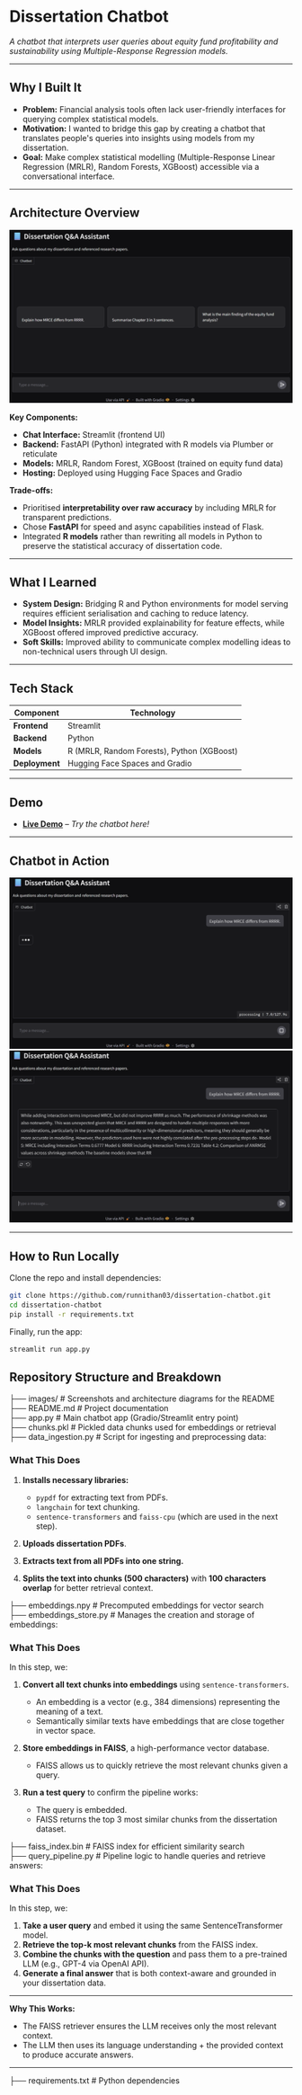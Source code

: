 # Dissertation Chatbot

*A chatbot that interprets user queries about equity fund profitability and sustainability using Multiple-Response Regression models.*

---

## **Why I Built It**
- **Problem:** Financial analysis tools often lack user-friendly interfaces for querying complex statistical models.  
- **Motivation:** I wanted to bridge this gap by creating a chatbot that translates people's queries into insights using models from my dissertation.  
- **Goal:** Make complex statistical modelling (Multiple-Response Linear Regression (MRLR), Random Forests, XGBoost) accessible via a conversational interface.

---

## **Architecture Overview**
![Architecture Diagram](images/architecture.png)  

**Key Components:**
- **Chat Interface:** Streamlit (frontend UI)  
- **Backend:** FastAPI (Python) integrated with R models via Plumber or reticulate  
- **Models:** MRLR, Random Forest, XGBoost (trained on equity fund data)  
- **Hosting:** Deployed using Hugging Face Spaces and Gradio 

**Trade-offs:**
- Prioritised **interpretability over raw accuracy** by including MRLR for transparent predictions.
- Chose **FastAPI** for speed and async capabilities instead of Flask.
- Integrated **R models** rather than rewriting all models in Python to preserve the statistical accuracy of dissertation code.

---

## **What I Learned**
- **System Design:** Bridging R and Python environments for model serving requires efficient serialisation and caching to reduce latency.
- **Model Insights:** MRLR provided explainability for feature effects, while XGBoost offered improved predictive accuracy.
- **Soft Skills:** Improved ability to communicate complex modelling ideas to non-technical users through UI design.

---

## **Tech Stack**
| Component  | Technology |
|------------|------------|
| **Frontend**   | Streamlit |
| **Backend**    | Python |
| **Models**     | R (MRLR, Random Forests), Python (XGBoost) |
| **Deployment** | Hugging Face Spaces and Gradio |

---

## **Demo**
- **[Live Demo]([https://huggingface.co/spaces/runnithan03/dissertation-chatbot])** – *Try the chatbot here!*  

---

## **Chatbot in Action** 
![Chatbot Screenshot](images/intermediate.png)  
![Chatbot Outputs](images/model-output.png)  

---

## **How to Run Locally**
Clone the repo and install dependencies:
```bash
git clone https://github.com/runnithan03/dissertation-chatbot.git
cd dissertation-chatbot
pip install -r requirements.txt
```

Finally, run the app:
```bash
streamlit run app.py
```

## **Repository Structure and Breakdown** 
├── images/ # Screenshots and architecture diagrams for the README  
├── README.md # Project documentation  
├── app.py # Main chatbot app (Gradio/Streamlit entry point)  
├── chunks.pkl # Pickled data chunks used for embeddings or retrieval    
├── data_ingestion.py # Script for ingesting and preprocessing data:

### What This Does

1. **Installs necessary libraries:**
   - `pypdf` for extracting text from PDFs.
   - `langchain` for text chunking.
   - `sentence-transformers` and `faiss-cpu` (which are used in the next step).

2. **Uploads dissertation PDFs**.

3. **Extracts text from all PDFs into one string.**

4. **Splits the text into chunks (500 characters)** with **100 characters overlap** for better retrieval context.

├── embeddings.npy # Precomputed embeddings for vector search    
├── embeddings_store.py # Manages the creation and storage of embeddings:

### What This Does

In this step, we:
1. **Convert all text chunks into embeddings** using `sentence-transformers`.  
   - An embedding is a vector (e.g., 384 dimensions) representing the meaning of a text.  
   - Semantically similar texts have embeddings that are close together in vector space.

2. **Store embeddings in FAISS**, a high-performance vector database.  
   - FAISS allows us to quickly retrieve the most relevant chunks given a query.

3. **Run a test query** to confirm the pipeline works:
   - The query is embedded.
   - FAISS returns the top 3 most similar chunks from the dissertation dataset.

├── faiss_index.bin # FAISS index for efficient similarity search    
├── query_pipeline.py # Pipeline logic to handle queries and retrieve answers:  

### What This Does

In this step, we:
1. **Take a user query** and embed it using the same SentenceTransformer model.
2. **Retrieve the top-k most relevant chunks** from the FAISS index.
3. **Combine the chunks with the question** and pass them to a pre-trained LLM (e.g., GPT-4 via OpenAI API).
4. **Generate a final answer** that is both context-aware and grounded in your dissertation data.

---

**Why This Works:**
- The FAISS retriever ensures the LLM receives only the most relevant context.
- The LLM then uses its language understanding + the provided context to produce accurate answers.

---

├── requirements.txt # Python dependencies
